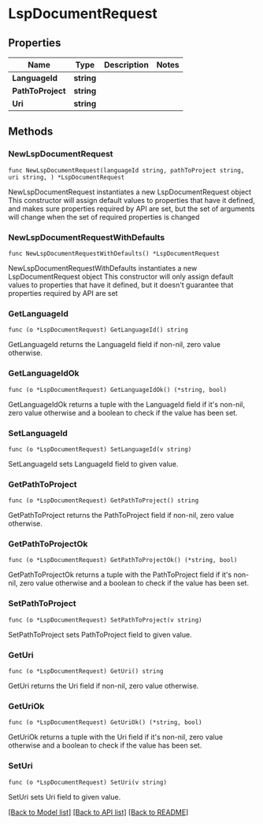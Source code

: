 # LspDocumentRequest

## Properties

Name | Type | Description | Notes
------------ | ------------- | ------------- | -------------
**LanguageId** | **string** |  | 
**PathToProject** | **string** |  | 
**Uri** | **string** |  | 

## Methods

### NewLspDocumentRequest

`func NewLspDocumentRequest(languageId string, pathToProject string, uri string, ) *LspDocumentRequest`

NewLspDocumentRequest instantiates a new LspDocumentRequest object
This constructor will assign default values to properties that have it defined,
and makes sure properties required by API are set, but the set of arguments
will change when the set of required properties is changed

### NewLspDocumentRequestWithDefaults

`func NewLspDocumentRequestWithDefaults() *LspDocumentRequest`

NewLspDocumentRequestWithDefaults instantiates a new LspDocumentRequest object
This constructor will only assign default values to properties that have it defined,
but it doesn't guarantee that properties required by API are set

### GetLanguageId

`func (o *LspDocumentRequest) GetLanguageId() string`

GetLanguageId returns the LanguageId field if non-nil, zero value otherwise.

### GetLanguageIdOk

`func (o *LspDocumentRequest) GetLanguageIdOk() (*string, bool)`

GetLanguageIdOk returns a tuple with the LanguageId field if it's non-nil, zero value otherwise
and a boolean to check if the value has been set.

### SetLanguageId

`func (o *LspDocumentRequest) SetLanguageId(v string)`

SetLanguageId sets LanguageId field to given value.


### GetPathToProject

`func (o *LspDocumentRequest) GetPathToProject() string`

GetPathToProject returns the PathToProject field if non-nil, zero value otherwise.

### GetPathToProjectOk

`func (o *LspDocumentRequest) GetPathToProjectOk() (*string, bool)`

GetPathToProjectOk returns a tuple with the PathToProject field if it's non-nil, zero value otherwise
and a boolean to check if the value has been set.

### SetPathToProject

`func (o *LspDocumentRequest) SetPathToProject(v string)`

SetPathToProject sets PathToProject field to given value.


### GetUri

`func (o *LspDocumentRequest) GetUri() string`

GetUri returns the Uri field if non-nil, zero value otherwise.

### GetUriOk

`func (o *LspDocumentRequest) GetUriOk() (*string, bool)`

GetUriOk returns a tuple with the Uri field if it's non-nil, zero value otherwise
and a boolean to check if the value has been set.

### SetUri

`func (o *LspDocumentRequest) SetUri(v string)`

SetUri sets Uri field to given value.



[[Back to Model list]](../README.md#documentation-for-models) [[Back to API list]](../README.md#documentation-for-api-endpoints) [[Back to README]](../README.md)


